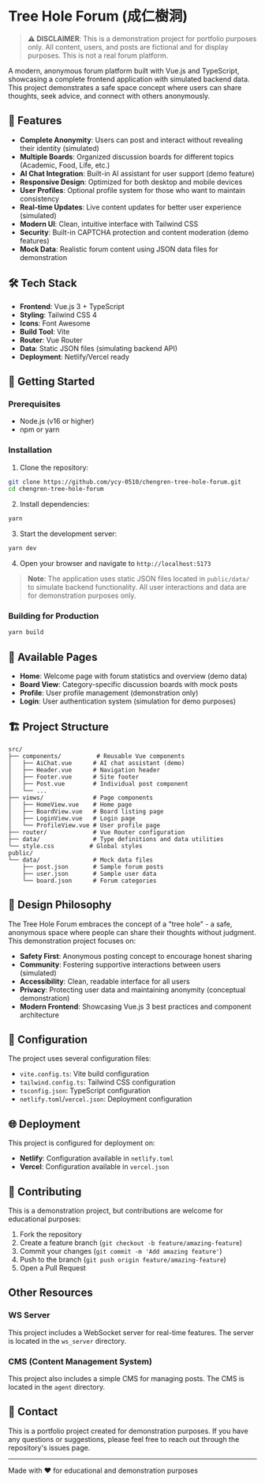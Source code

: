 # Tree Hole Forum (成仁樹洞)

> **⚠️ DISCLAIMER**: This is a demonstration project for portfolio purposes only. All content, users, and posts are fictional and for display purposes. This is not a real forum platform.

A modern, anonymous forum platform built with Vue.js and TypeScript, showcasing a complete frontend application with simulated backend data. This project demonstrates a safe space concept where users can share thoughts, seek advice, and connect with others anonymously.

## 🌟 Features

- **Complete Anonymity**: Users can post and interact without revealing their identity (simulated)
- **Multiple Boards**: Organized discussion boards for different topics (Academic, Food, Life, etc.)
- **AI Chat Integration**: Built-in AI assistant for user support (demo feature)
- **Responsive Design**: Optimized for both desktop and mobile devices
- **User Profiles**: Optional profile system for those who want to maintain consistency
- **Real-time Updates**: Live content updates for better user experience (simulated)
- **Modern UI**: Clean, intuitive interface with Tailwind CSS
- **Security**: Built-in CAPTCHA protection and content moderation (demo features)
- **Mock Data**: Realistic forum content using JSON data files for demonstration

## 🛠️ Tech Stack

- **Frontend**: Vue.js 3 + TypeScript
- **Styling**: Tailwind CSS 4
- **Icons**: Font Awesome
- **Build Tool**: Vite
- **Router**: Vue Router
- **Data**: Static JSON files (simulating backend API)
- **Deployment**: Netlify/Vercel ready

## 🚀 Getting Started

### Prerequisites

- Node.js (v16 or higher)
- npm or yarn

### Installation

1. Clone the repository:

```bash
git clone https://github.com/ycy-0510/chengren-tree-hole-forum.git
cd chengren-tree-hole-forum
```

2. Install dependencies:

```bash
yarn
```

3. Start the development server:

```bash
yarn dev
```

4. Open your browser and navigate to `http://localhost:5173`

> **Note**: The application uses static JSON files located in `public/data/` to simulate backend functionality. All user interactions and data are for demonstration purposes only.

### Building for Production

```bash
yarn build
```

## 📱 Available Pages

- **Home**: Welcome page with forum statistics and overview (demo data)
- **Board View**: Category-specific discussion boards with mock posts
- **Profile**: User profile management (demonstration only)
- **Login**: User authentication system (simulation for demo purposes)

## 🏗️ Project Structure

```
src/
├── components/          # Reusable Vue components
│   ├── AiChat.vue      # AI chat assistant (demo)
│   ├── Header.vue      # Navigation header
│   ├── Footer.vue      # Site footer
│   ├── Post.vue        # Individual post component
│   └── ...
├── views/              # Page components
│   ├── HomeView.vue    # Home page
│   ├── BoardView.vue   # Board listing page
│   ├── LoginView.vue   # Login page
│   └── ProfileView.vue # User profile page
├── router/             # Vue Router configuration
├── data/               # Type definitions and data utilities
└── style.css          # Global styles
public/
└── data/               # Mock data files
    ├── post.json       # Sample forum posts
    ├── user.json       # Sample user data
    └── board.json      # Forum categories
```

## 🎨 Design Philosophy

The Tree Hole Forum embraces the concept of a "tree hole" - a safe, anonymous space where people can share their thoughts without judgment. This demonstration project focuses on:

- **Safety First**: Anonymous posting concept to encourage honest sharing
- **Community**: Fostering supportive interactions between users (simulated)
- **Accessibility**: Clean, readable interface for all users
- **Privacy**: Protecting user data and maintaining anonymity (conceptual demonstration)
- **Modern Frontend**: Showcasing Vue.js 3 best practices and component architecture

## 🔧 Configuration

The project uses several configuration files:

- `vite.config.ts`: Vite build configuration
- `tailwind.config.ts`: Tailwind CSS configuration
- `tsconfig.json`: TypeScript configuration
- `netlify.toml`/`vercel.json`: Deployment configuration

## 🌐 Deployment

This project is configured for deployment on:

- **Netlify**: Configuration available in `netlify.toml`
- **Vercel**: Configuration available in `vercel.json`

## 🤝 Contributing

This is a demonstration project, but contributions are welcome for educational purposes:

1. Fork the repository
2. Create a feature branch (`git checkout -b feature/amazing-feature`)
3. Commit your changes (`git commit -m 'Add amazing feature'`)
4. Push to the branch (`git push origin feature/amazing-feature`)
5. Open a Pull Request

## Other Resources

### WS Server

This project includes a WebSocket server for real-time features. The server is located in the `ws_server` directory.

### CMS (Content Management System)

This project also includes a simple CMS for managing posts. The CMS is located in the `agent` directory.

## 📧 Contact

This is a portfolio project created for demonstration purposes. If you have any questions or suggestions, please feel free to reach out through the repository's issues page.

---

Made with ❤️ for educational and demonstration purposes

